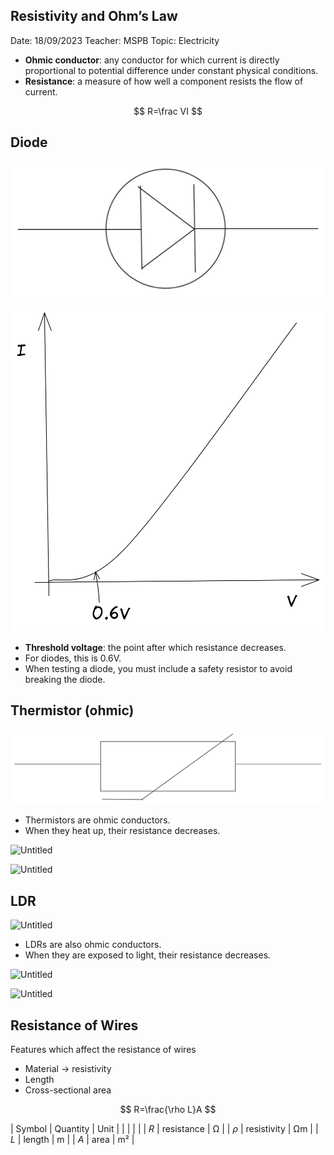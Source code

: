 ## Resistivity and Ohm’s Law

Date: 18/09/2023
Teacher: MSPB
Topic: Electricity

* **Ohmic conductor**: any conductor for which current is directly proportional to potential difference under constant physical conditions.
* **Resistance**: a measure of how well a component resists the flow of current.

$$
R=\frac VI
$$

## Diode



![Untitled](Physics/Year%201/Electricity/Electricity%20Summary%201a43d4b0bdea44018a6cfce5d8e67d68/Untitled%201.png)

![Untitled](Physics/Year%201/Electricity/Electricity%20Summary%201a43d4b0bdea44018a6cfce5d8e67d68/Untitled%202.png)

* **Threshold voltage**: the point after which resistance decreases.
* For diodes, this is 0.6V.
* When testing a diode, you must include a safety resistor to avoid breaking the diode.

## Thermistor (ohmic)



![Untitled](Physics/Year%201/Electricity/Electricity%20Summary%201a43d4b0bdea44018a6cfce5d8e67d68/Untitled%203.png)

* Thermistors are ohmic conductors.
* When they heat up, their resistance decreases.

![Untitled](Untitled%204.png)

![Untitled](Untitled%205.png)

## LDR



![Untitled](Untitled%206.png)

* LDRs are also ohmic conductors.
* When they are exposed to light, their resistance decreases.

![Untitled](Untitled%207.png)

![Untitled](Untitled%208.png)

## Resistance of Wires



Features which affect the resistance of wires

* Material → resistivity
* Length
* Cross-sectional area

$$
R=\frac{\rho L}A
$$

| Symbol | Quantity | Unit |
|  |  |  |
| $R$ | resistance | Ω |
| $\rho$ | resistivity | Ωm |
| $L$ | length | m |
| $A$ | area | m² |